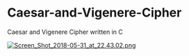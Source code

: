 # Caesar-and-Vigenere-Cipher
Caesar and Vigenere Cipher written in C

[![Screen_Shot_2018-05-31_at_22.43.02.png](https://s22.postimg.cc/hps63jpox/Screen_Shot_2018-05-31_at_22.43.02.png)](https://postimg.cc/image/fxz78n6bx/)
